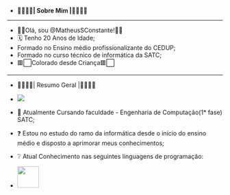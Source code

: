 - **🌟🌟🌟🌟| Sobre Mim |🌟🌟🌟🌟**
-----------------------------------------
- 🐱‍👤Olá, sou @MatheusSConstante!🐱‍👤
- 🗓 Tenho 20 Anos de Idade;
- Formado no Ensino médio profissionalizante do CEDUP;
- Formado no curso técnico de informática da SATC;
- 🟥⬜Colorado desde Criança🟥⬜
- -----------------------------------------
- 🌟🌟🌟🌟| Resumo Geral |🌟🌟🌟🌟
- <img src="https://res.cloudinary.com/practicaldev/image/fetch/s--uxqgfA7M--/c_limit%2Cf_auto%2Cfl_progressive%2Cq_66%2Cw_880/https://dev-to-uploads.s3.amazonaws.com/uploads/articles/idrudmils3eo9di1a59u.gif">

- 📕 Atualmente Cursando faculdade - Engenharia de Computação(1* fase) SATC;
- ❓ Estou no estudo do ramo da informática desde o início do ensino médio e disposto a aprimorar meus conhecimentos; 
- ❔ Atual Conhecimento nas seguintes linguagens de programação:
- <img width="50" height="50" src="https://img2.gratispng.com/20180326/czw/kisspng-embarcadero-rad-studio-delphi-c-builder-computer-studio-5ab9a81e6846f6.9994908415221166384271.jpg"> 
  
<!---
MatheusSConstante/MatheusSConstante is a ✨ special ✨ repository because its `README.md` (this file) appears on your GitHub profile.
You can click the Preview link to take a look at your changes.
--->
